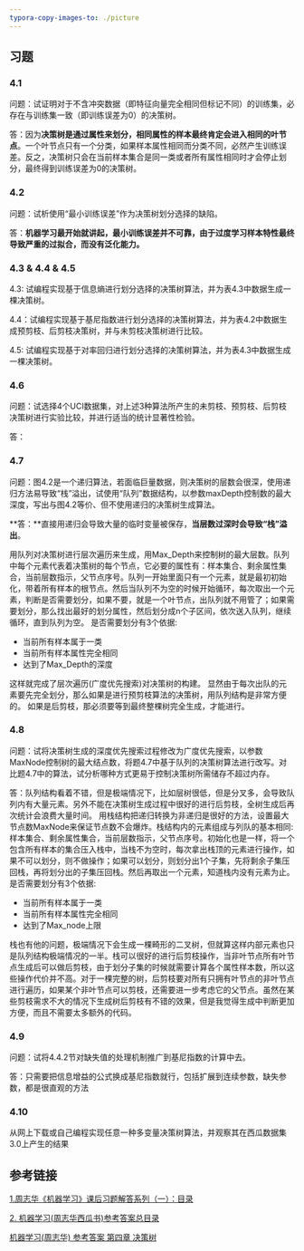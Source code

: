 ```yaml
---
typora-copy-images-to: ./picture
---
```


## 习题

### 4.1

问题：试证明对于不含冲突数据（即特征向量完全相同但标记不同）的训练集，必存在与训练集一致（即训练误差为0）的决策树。

答：因为**决策树是通过属性来划分，相同属性的样本最终肯定会进入相同的叶节点**。一个叶节点只有一个分类，如果样本属性相同而分类不同，必然产生训练误差。反之，决策树只会在当前样本集合是同一类或者所有属性相同时才会停止划分，最终得到训练误差为0的决策树。

### 4.2

问题：试析使用“最小训练误差”作为决策树划分选择的缺陷。

答：**机器学习最开始就讲起，最小训练误差并不可靠，由于过度学习样本特性最终导致严重的过拟合，而没有泛化能力。**

### 4.3 & 4.4 & 4.5

4.3: 试编程实现基于信息熵进行划分选择的决策树算法，并为表4.3中数据生成一棵决策树。

4.4：试编程实现基于基尼指数进行划分选择的决策树算法，并为表4.2中数据生成预剪枝、后剪枝决策树，并与未剪枝决策树进行比较。

4.5: 试编程实现基于对率回归进行划分选择的决策树算法，并为表4.3中数据生成一棵决策树。





### 4.6

问题：试选择4个UCI数据集，对上述3种算法所产生的未剪枝、预剪枝、后剪枝决策树进行实验比较，并进行适当的统计显著性检验。

答：

### 4.7

问题：图4.2是一个递归算法，若面临巨量数据，则决策树的层数会很深，使用递归方法易导致“栈”溢出，试使用“队列”数据结构，以参数maxDepth控制数的最大深度，写出与图4.2等价、但不使用递归的决策树生成算法。

**答：**直接用递归会导致大量的临时变量被保存，**当层数过深时会导致“栈”溢出**。 

用队列对决策树进行层次遍历来生成，用Max_Depth来控制树的最大层数。队列中每个元素代表着决策树的每个节点，它必要的属性有：样本集合、剩余属性集合，当前层数指示，父节点序号。队列一开始里面只有一个元素，就是最初初始化，带着所有样本的根节点。然后当队列不为空的时候开始循环，每次取出一个元素，判断是否需要划分，如果不要，就是一个叶节点，出队列就不用管了；如果需要划分，那么找出最好的划分属性，然后划分成n个子区间，依次送入队列，继续循环，直到队列为空。 
是否需要划分有3个依据:

- 当前所有样本属于一类
- 当前所有样本属性完全相同
- 达到了Max_Depth的深度

这样就完成了层次遍历(广度优先搜索)对决策树的构建。 
显然由于每次出队的元素要先完全划分，那么如果是进行预剪枝算法的决策树，用队列结构是非常方便的。 
如果是后剪枝，那必须要等到最终整棵树完全生成，才能进行。

### 4.8

问题：试将决策树生成的深度优先搜索过程修改为广度优先搜索，以参数MaxNode控制树的最大结点数，将题4.7中基于队列的决策树算法进行改写。对比题4.7中的算法，试分析哪种方式更易于控制决策树所需储存不超过内存。

答：队列结构看着不错，但是极端情况下，比如层树很低，但是分叉多，会导致队列内有大量元素。另外不能在决策树生成过程中很好的进行后剪枝，全树生成后再次统计会浪费大量时间。 
用栈结构把递归转换为非递归是很好的方法，设置最大节点数MaxNode来保证节点数不会爆炸。栈结构内的元素组成与列队的基本相同:样本集合、剩余属性集合，当前层数指示，父节点序号。初始化也是一样，将一个包含所有样本的集合压入栈中，当栈不为空时，每次拿出栈顶的元素进行操作，如果不可以划分，则不做操作；如果可以划分，则划分出1个子集，先将剩余子集压回栈，再将划分出的子集压回栈。然后再取出一个元素，知道栈内没有元素为止。 
是否需要划分有3个依据:

- 当前所有样本属于一类
- 当前所有样本属性完全相同
- 达到了Max_node上限

栈也有他的问题，极端情况下会生成一棵畸形的二叉树，但就算这样内部元素也只是队列结构极端情况的一半。栈可以很好的进行后剪枝操作，当非叶节点所有叶节点生成后可以做后剪枝，由于划分子集的时候就需要计算各个属性样本数，所以这些操作代价并不高。对于一棵完整的树，后剪枝要对所有只拥有叶节点的非叶节点进行遍历，如果某个非叶节点可以剪枝，还需要进一步考虑它的父节点。虽然在某些剪枝需求不大的情况下生成树后剪枝有不错的效果，但是我觉得生成中判断更加方便，而且不需要太多额外的代码。

### 4.9

问题：试将4.4.2节对缺失值的处理机制推广到基尼指数的计算中去。

答：只需要把信息增益的公式换成基尼指数就行，包括扩展到连续参数，缺失参数，都是很直观的方法

### 4.10

从网上下载或自己编程实现任意一种多变量决策树算法，并观察其在西瓜数据集3.0上产生的结果



## 参考链接

[1.周志华《机器学习》课后习题解答系列（一）：目录](http://blog.csdn.net/snoopy_yuan/article/details/62045353)

[2. 机器学习(周志华西瓜书)参考答案总目录](http://blog.csdn.net/icefire_tyh/article/details/52064910)

[机器学习(周志华) 参考答案 第四章 决策树](http://blog.csdn.net/icefire_tyh/article/details/52082054)